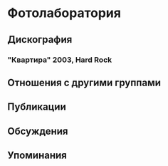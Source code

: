 # Фотолаборатория



## Дискография

### "Квартира" 2003, Hard Rock




## Отношения с другими группами


## Публикации


## Обсуждения


## Упоминания

